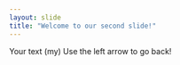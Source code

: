 ```yaml
---
layout: slide
title: "Welcome to our second slide!"
---
```

Your text (my)
Use the left arrow to go back!
